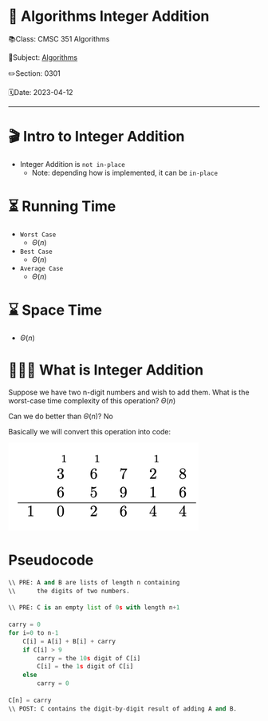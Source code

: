 # 🔰 Algorithms Integer Addition

📚Class: CMSC 351 Algorithms

📘Subject: <a href="https://github.com/lamula21/cheat-sheets/blob/main/CMSC%20351%20Algorithms/Algorithms.md">Algorithms</a>

✏️Section: 0301

🗓️Date: 2023-04-12

---
# 🎬 Intro to Integer Addition
- Integer Addition is `not in-place`
	- Note: depending how is implemented, it can be `in-place`


# ⏳ Running Time

- `Worst Case`
	- $Θ\left( n  \right)$
- `Best Case`
	- $Θ\left( n  \right)$
- `Average Case`
	- $Θ\left(  n \right)$

# ⌛️ Space Time
- $Θ \left( n   \right)$

# 🤷🏻‍♂️ What is Integer Addition
Suppose we have two n-digit numbers and wish to add them. What is the worst-case time complexity of this operation? $Θ\left( n  \right)$

Can we do better than $Θ\left( n  \right)$? No

Basically we will convert this operation into code:

![](../Assets/20230412010618.png)

# Pseudocode
```python
\\ PRE: A and B are lists of length n containing
\\      the digits of two numbers.

\\ PRE: C is an empty list of 0s with length n+1

carry = 0
for i=0 to n-1
    C[i] = A[i] + B[i] + carry
    if C[i] > 9
        carry = the 10s digit of C[i]
        C[i] = the 1s digit of C[i]
    else
		carry = 0

C[n] = carry
\\ POST: C contains the digit-by-digit result of adding A and B.
```
